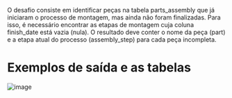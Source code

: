 O desafio consiste em identificar peças na tabela parts_assembly que já iniciaram o processo de montagem, mas ainda não foram finalizadas. Para isso, é necessário encontrar as etapas de montagem cuja coluna finish_date está vazia (nula). O resultado deve conter o nome da peça (part) e a etapa atual do processo (assembly_step) para cada peça incompleta.

<h1> Exemplos de saída e as tabelas</h1>

![image](https://github.com/user-attachments/assets/adf89ca0-aa73-4ace-8bcd-70b020e7c076)
